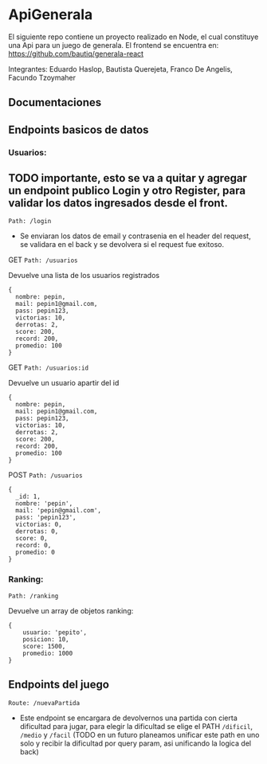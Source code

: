 # ApiGenerala
El siguiente repo contiene un proyecto realizado en Node, el cual constituye una Api para un juego de generala. 
El frontend se encuentra en: https://github.com/bautiq/generala-react

Integrantes: Eduardo Haslop, Bautista Querejeta, Franco De Angelis, Facundo Tzoymaher


## Documentaciones

## Endpoints basicos de datos

### Usuarios:
## TODO importante, esto se va a quitar y agregar un endpoint publico Login y otro Register, para validar los datos ingresados desde el front.

`Path: /login`
- Se enviaran los datos de email y contrasenia en el header del request, se validara en el back y se devolvera si el request fue exitoso.


GET `Path: /usuarios`

Devuelve una lista de los usuarios registrados

```
{
  nombre: pepin,
  mail: pepin1@gmail.com,
  pass: pepin123,
  victorias: 10,
  derrotas: 2,
  score: 200,
  record: 200,
  promedio: 100
}
```

GET `Path: /usuarios:id`

Devuelve un usuario apartir del id

```
{
  nombre: pepin,
  mail: pepin1@gmail.com,
  pass: pepin123,
  victorias: 10,
  derrotas: 2,
  score: 200,
  record: 200,
  promedio: 100
}
```

POST `Path: /usuarios`

```
{
  _id: 1,
  nombre: 'pepin',
  mail: 'pepin@gmail.com',
  pass: 'pepin123',
  victorias: 0,
  derrotas: 0,
  score: 0,
  record: 0,
  promedio: 0
}
```


### Ranking:

`Path: /ranking`

Devuelve un array de objetos ranking:
```
{
	usuario: 'pepito',
	posicion: 10,
	score: 1500,
	promedio: 1000
}
```


## Endpoints del juego

`Route: /nuevaPartida`
- Este endpoint se encargara de devolvernos una partida con cierta dificultad para jugar, para elegir la dificultad se elige el PATH `/dificil`,  `/medio` y  `/facil` 
(TODO en un futuro planeamos unificar este path en uno solo y recibir la dificultad por query param, asi unificando la logica del back)

